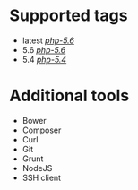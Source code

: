 Supported tags
===========

 - latest *[php-5.6][1]*
 - 5.6 *[php-5.6][1]*
 - 5.4 *[php-5.4][2]*


Additional tools
===========

 - Bower
 - Composer
 - Curl
 - Git
 - Grunt
 - NodeJS
 - SSH client

  [1]: https://github.com/LukeMauldin/docker-php-dev/blob/master/5.6/Dockerfile
  [2]: https://github.com/LukeMauldin/docker-php-dev/blob/master/5.4/Dockerfile
